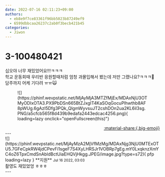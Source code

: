 ```yaml
---
date: 2022-07-16 02:11:23+09:00
authors:
  - eb8e9f7ce83361f96bb5023b87249ef9
  - 6599dbbcaa26237c2ab0f3becb421b45
categories:
  - Jiwon
---
```


# 3-100480421

<div class="post-container" markdown="1">
<div class="content-container md-sidebar__scrollwrap" markdown="1">

십오야 너무 재밌었어요!!!ㅋㅋㅋ<br>학교 운동회때 우리반 응원할때처럼 엄청 과몰입해서 봤는데 저만 그랬나요?ㅋㅋㅋ🤣<br>담주까지 어케 기다려 ㅠㅠ🙀
<figure markdown="1">
![](https://phinf.wevpstatic.net/MjAyMjA3MTZfMjEx/MDAxNjU3OTMyODIxOTA3.PX9PbDSn665BtZJxgIT4KaSOqGocuPlhwthb8AF8pWUg.6gAzI5Dfg3PQk_QlgmWyvsuJT2cshDOn2ua2KL6il3sg.PNG/a5cfcb565f8d439b9edafa2443edcac4256.png){ loading=lazy onclick="openFullscreen(this)"}
</figure>


</div>
</div>

<div style="text-align: right;" markdown="1">
<a href="https://weverse.io/fromis9/fanpost/3-100480421" style="text-align: right;">:material-share:{.big-emoji}</a>
</div>
---

<div class="comments-container md-sidebar__scrollwrap" markdown="1">
<div class="comment" markdown="1">
<div class='id-container' markdown="1">
![](https://phinf.wevpstatic.net/MjAyMzA2MjVfMzMg/MDAxNjg3NjU0MTExOTU5.7GFeCpkRW4jdCPevFi1sgeF7S4XyLHRSJr1VOBRp7gEg.mY0LxqknzXmYC4oZ6TpxCmdSnAbldBctUiaEHQVjHkgg.JPEG/image.jpg?type=s72){ pfp loading=lazy }
**<span class="artist">지원</span>** <small>Jul 16 2022, 03:03</small><br>
</div>
<div class='comment-body' markdown="1">
촬영도 재밌었엉 ㅎㅎㅎ 
</div>
</div>
</div>
---
